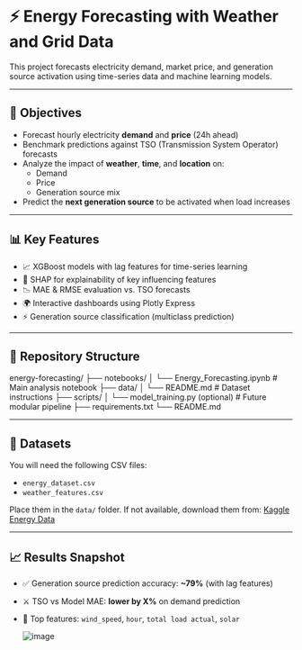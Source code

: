 # ⚡ Energy Forecasting with Weather and Grid Data

This project forecasts electricity demand, market price, and generation source activation using time-series data and machine learning models.

---

## 🎯 Objectives

- Forecast hourly electricity **demand** and **price** (24h ahead)
- Benchmark predictions against TSO (Transmission System Operator) forecasts
- Analyze the impact of **weather**, **time**, and **location** on:
  - Demand
  - Price
  - Generation source mix
- Predict the **next generation source** to be activated when load increases

---

## 📊 Key Features

- 📈 XGBoost models with lag features for time-series learning
- 🧠 SHAP for explainability of key influencing features
- 📉 MAE & RMSE evaluation vs. TSO forecasts
- 🌍 Interactive dashboards using Plotly Express
- ⚡ Generation source classification (multiclass prediction)

---

## 📁 Repository Structure


energy-forecasting/
├── notebooks/
│   └── Energy_Forecasting.ipynb        # Main analysis notebook
├── data/
│   └── README.md                        # Dataset instructions
├── scripts/
│   └── model_training.py (optional)    # Future modular pipeline
├── requirements.txt
└── README.md

---

## 🧪 Datasets

You will need the following CSV files:

- `energy_dataset.csv`
- `weather_features.csv`

Place them in the `data/` folder. If not available, download them from:
[Kaggle Energy Data](https://www.kaggle.com/datasets/nicholasjhana/energy-consumption-generation-prices-and-weather/data)

---

## 📈 Results Snapshot

- ✅ Generation source prediction accuracy: **~79%** (with lag features)
- ⚔️ TSO vs Model MAE: **lower by X%** on demand prediction
- 🔬 Top features: `wind_speed`, `hour`, `total load actual`, `solar`

  ![image](https://github.com/user-attachments/assets/0726e8ba-469d-40f7-b819-7e27cf45bd50)

